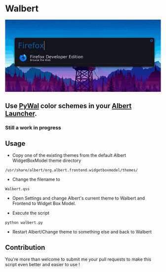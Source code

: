 # Walbert

![](Walbert.gif)

## Use [PyWal](https://github.com/dylanaraps/pywal)  color schemes in your [Albert Launcher](https://github.com/albertlauncher/albert).

### Still a work in progress

## Usage 
- Copy one of the existing themes from the default Albert WidgetBoxModel theme directory
```
/usr/share/albert/org.albert.frontend.widgetboxmodel/themes/
```
- Change the filename to 
```
Walbert.qss
```

- Open Settings and change Albert's current theme to Walbert and Frontend to Widget Box Model.

- Execute the script 
```
python walbert.py
```

- Restart Albert/Change theme to something else and back to Walbert

## Contribution

You're more than welcome to submit me your pull requests to make this script even better and easier to use !
